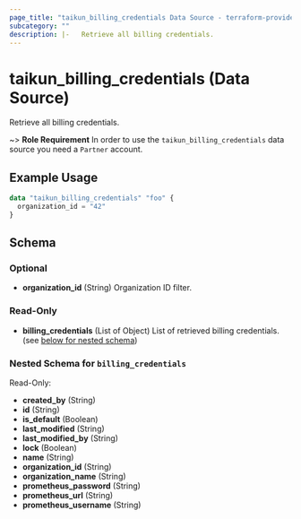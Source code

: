 ```yaml
---
page_title: "taikun_billing_credentials Data Source - terraform-provider-taikun"
subcategory: ""
description: |-   Retrieve all billing credentials.
---
```


# taikun_billing_credentials (Data Source)

Retrieve all billing credentials.

~> **Role Requirement** In order to use the `taikun_billing_credentials` data source you need a `Partner` account.

## Example Usage

```terraform
data "taikun_billing_credentials" "foo" {
  organization_id = "42"
}
```

<!-- schema generated by tfplugindocs -->
## Schema

### Optional

- **organization_id** (String) Organization ID filter.

### Read-Only

- **billing_credentials** (List of Object) List of retrieved billing credentials. (see [below for nested schema](#nestedatt--billing_credentials))

<a id="nestedatt--billing_credentials"></a>
### Nested Schema for `billing_credentials`

Read-Only:

- **created_by** (String)
- **id** (String)
- **is_default** (Boolean)
- **last_modified** (String)
- **last_modified_by** (String)
- **lock** (Boolean)
- **name** (String)
- **organization_id** (String)
- **organization_name** (String)
- **prometheus_password** (String)
- **prometheus_url** (String)
- **prometheus_username** (String)



